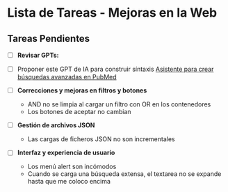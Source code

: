 # Lista de Tareas - Mejoras en la Web

## Tareas Pendientes

- [ ] **Revisar GPTs:**
- [ ] Proponer este GPT de IA para construir síntaxis
      [Asistente para crear búsquedas avanzadas en PubMed
      ](https://chatgpt.com/g/g-679fc8b5a99481919ee408d9c064f2ed-asistente-para-crear-busquedas-avanzadas-en-pubmed)

- [ ] **Correcciones y mejoras en filtros y botones**

  - AND no se limpia al cargar un filtro con OR en los contenedores
  - Los botones de aceptar no cambian

- [ ] **Gestión de archivos JSON**

  - Las cargas de ficheros JSON no son incrementales

- [ ] **Interfaz y experiencia de usuario**
  - Los menú alert son incómodos
  - Cuando se carga una búsqueda extensa, el textarea no se expande hasta que me coloco encima
